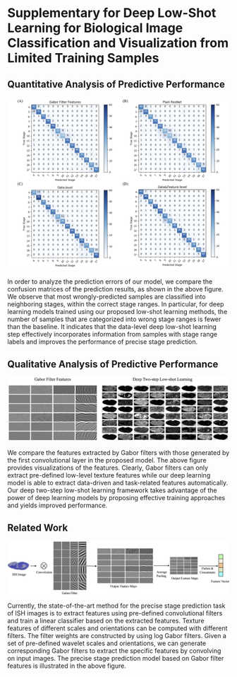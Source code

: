 # Supplementary for Deep Low-Shot Learning for Biological Image Classification and Visualization from Limited Training Samples 

## Quantitative Analysis of Predictive Performance

![model](./figures/confusion_matrix.png)

In order to analyze the prediction errors of our model, we compare the confusion matrices of the prediction results, as shown in the above figure. We observe that most wrongly-predicted samples are classified into neighboring stages, within the correct stage ranges. In particular, for deep learning models trained using our proposed low-shot learning methods, the number of samples that are categorized into wrong stage ranges is fewer than the baseline. It indicates that the data-level deep low-shot learning step effectively incorporates information from samples with stage range labels and improves the performance of precise stage prediction.

## Qualitative Analysis of Predictive Performance

![model](./figures/feature_compare.png)

We compare the features extracted by Gabor filters with those generated by the first convolutional layer in the proposed model. The above figure provides visualizations of the features. Clearly, Gabor filters can only extract pre-defined low-level texture features while our deep learning model is able to extract data-driven and task-related features automatically. Our deep two-step low-shot learning framework takes advantage of the power of deep learning models by proposing effective training approaches and yields improved performance.

## Related Work

![model](./figures/gabor_feature.png)

Currently, the state-of-the-art method for the precise stage prediction task of ISH images is to extract features using pre-defined convolutional filters and train a linear classifier based on the extracted features. Texture features of different scales and orientations can be computed with different filters. The filter weights are constructed by using log Gabor filters. Given a set of pre-defined wavelet scales and orientations, we can generate corresponding Gabor filters to extract the specific features by convolving on input images. The precise stage prediction model based on Gabor filter features is illustrated in the above figure.



